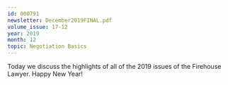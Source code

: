 ```yaml
---
id: 000791
newsletter: December2019FINAL.pdf
volume_issue: 17-12
year: 2019
month: 12
topic: Negotiation Basics
---
```


Today we discuss the highlights of all of   the 2019 issues of the Firehouse Lawyer. Happy New Year!